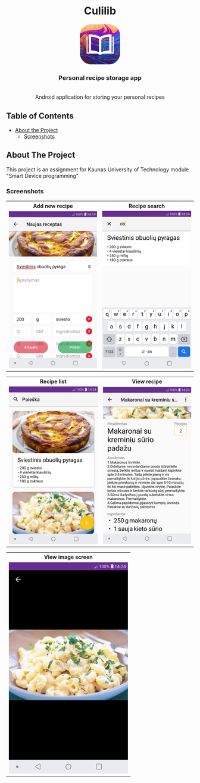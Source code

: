 <div align="center">
 <h1>Culilib</h1>
<img src="https://raw.githubusercontent.com/Airidasz/personal-recipe-app/master/appImages/icon.png" alt="Culilib Icon">
 <h3>Personal recipe storage app</h3><br>
Android application for storing your personal recipes
</div>

## Table of Contents

* [About the Project](#about-the-project)
  * [Screenshots](#screenshots)

## About The Project

This project is an assignment for Kaunas University of Technology module "Smart Device programming" 

### Screenshots

<table>
  <tr>
  <th><center>Add new recipe</center></th>
  <th><center>Recipe search</center></th>
  </tr>
  <tr>
  <td><img src="https://raw.githubusercontent.com/Airidasz/personal-recipe-app/master/appImages/add.png" width="320"/></td>
  <td><img src="https://raw.githubusercontent.com/Airidasz/personal-recipe-app/master/appImages/search.png" width="320" /></td>
  </tr>
</table>

<table>
  <tr>
  <th><center>Recipe list</center></th>
  <th><center>View recipe</center></th>
  </tr>
  <tr>
  <td><img src="https://raw.githubusercontent.com/Airidasz/personal-recipe-app/master/appImages/list.png"  width="320" /> </td>
  <td><img src="https://raw.githubusercontent.com/Airidasz/personal-recipe-app/master/appImages/view.png" width="320"/></td>
  </tr>
</table>

<table>
  <tr>
  <th><center>View image screen</center></th>
  </tr>
  <tr>
  <td><img src="https://raw.githubusercontent.com/Airidasz/personal-recipe-app/master/appImages/view_image.png" width="320"/></td>
  </tr>
</table>
